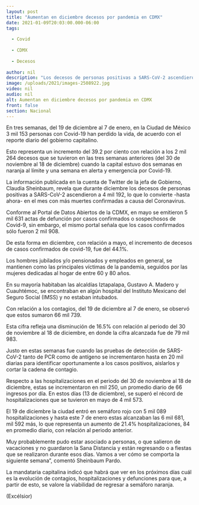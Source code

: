 ```yaml
---
layout: post
title: "Aumentan en diciembre decesos por pandemia en CDMX"
date: 2021-01-09T20:03:00.000-06:00
tags:
  
  - Covid
  
  - CDMX
  
  - Decesos
  
author: nil
description: "Los decesos de personas positivas a SARS-CoV-2 ascendieron a 4 mil 192, lo que lo convierte -hasta ahora- en el mes con más muertes confirmadas a causa del covid-19"
image: /uploads/2021/images-2508922.jpg
video: nil
audio: nil
alt: Aumentan en diciembre decesos por pandemia en CDMX
front: false
section: Nacional
---
```


En tres semanas, del 19 de diciembre al 7 de enero, en la Ciudad de México 3 mil 153 personas con Covid-19 han perdido la vida, de acuerdo con el reporte diario del gobierno capitalino.

Esto representa un incremento del 39.2 por ciento con relación a los 2 mil 264 decesos que se tuvieron en las tres semanas anteriores (del 30 de noviembre al 18 de diciembre) cuando la capital estuvo dos semanas en naranja al límite y una semana en alerta y emergencia por Covid-19.

La información publicada en la cuenta de Twitter de la jefa de Gobierno, Claudia Sheinbaum, revela que durante diciembre los decesos de personas positivas a SARS-CoV-2 ascendieron a 4 mil 192, lo que lo convierte -hasta ahora- en el mes con más muertes confirmadas a causa del Coronavirus.

Conforme al Portal de Datos Abiertos de la CDMX, en mayo se emitieron 5 mil 631 actas de defunción por casos confirmados o sospechosos de Covid-9, sin embargo, el mismo portal señala que los casos confirmados sólo fueron 2 mil 908.

De esta forma en diciembre, con relación a mayo, el incremento de decesos de casos confirmados de covid-19, fue del 44.1%.

Los hombres jubilados y/o pensionados y empleados en general, se mantienen como las principales víctimas de la pandemia, seguidos por las mujeres dedicadas al hogar de entre 60 y 80 años.

En su mayoría habitaban las alcaldías Iztapalapa, Gustavo A. Madero y Cuauhtémoc, se encontraban en algún hospital del Instituto Mexicano del Seguro Social (IMSS) y no estaban intubados. 

Con relación a los contagios, del 19 de diciembre al 7 de enero, se observó que estos sumaron 66 mil 739.

Esta cifra refleja una disminución de 16.5% con relación al periodo del 30 de noviembre al 18 de diciembre, en donde la cifra alcanzada fue de 79 mil 983.

Justo en estas semanas fue cuando las pruebas de detección de SARS-CoV-2 tanto de PCR como de antígeno se incrementaron hasta en 20 mil diarias para identificar oportunamente a los casos positivos, aislarlos y cortar la cadena de contagio.

Respecto a las hospitalizaciones en el periodo del 30 de noviembre al 18 de diciembre, estas se incrementaron en mil 250, un promedio diario de 66 ingresos por día. En estos días (13 de diciembre), se superó el récord de hospitalizaciones que se tuvieron en mayo de 4 mil 573.

El 19 de diciembre la ciudad entró en semáforo rojo con 5 mil 089 hospitalizaciones y hasta este 7 de enero estas alcanzaban las 6 mil 681, mil 592 más, lo que representa un aumento de 21.4% hospitalizaciones, 84 en promedio diario, con relación al periodo anterior.

Muy probablemente pudo estar asociado a personas, o que salieron de vacaciones y no guardaron la Sana Distancia y están regresando o a fiestas que se realizaron durante esos días. Vamos a ver cómo se comporta la siguiente semana”, comentó Sheinbaum Pardo.

La mandataria capitalina indicó que habrá que ver en los próximos días cuál es la evolución de contagios, hospitalizaciones y defunciones para que, a partir de esto, se valore la viabilidad de regresar a semáforo naranja.

(Excélsior)